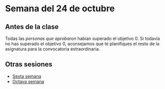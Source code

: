 # Semana del 24 de octubre



## Antes de la clase



Todas las *personas que aprobaron* habían superado el objetivo 0. Si todavía no
has superado el objetivo 0, aconsejamos que te planifiques el resto de la
asignatura para la convocatoria extraordinaria.



## Otras sesiones

* [Sexta semana](semana-06.md)
* [Octava semana](semana-08.md)

